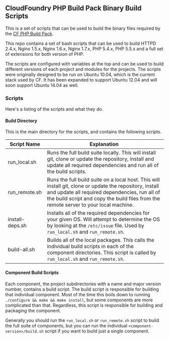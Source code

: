 ## CloudFoundry PHP Build Pack Binary Build Scripts

This is a set of scripts that can be used to build the binary files required by the [CF PHP Build Pack].

This repo contains a set of bash scripts that can be used to build HTTPD 2.4.x, Nginx 1.5.x, Nginx 1.6.x, Nginx 1.7.x, PHP 5.4.x, PHP 5.5.x and a full set of extensions for both version of PHP.  

The scripts are configured with variables at the top and can be used to build different versions of each project and modules for the projects.  The scripts were originally designed to be run on Ubuntu 10.04, which is the current stack used by CF.  It has been expanded to support Ubuntu 12.04 and will soon support Ubuntu 14.04 as well.

### Scripts

Here's a listing of the scripts and what they do.

#### Build Directory

This is the main directory for the scripts, and contains the following scripts.

|   Script Name   |   Explanation                                                 |
| --------------- | --------------------------------------------------------------|
|  run_local.sh    | Runs the full build suite locally.  This will install git, clone or update the repository, install and update all required dependencies and run all of the build scripts. |
|  run_remote.sh   | Runs the full build suite on a local host.  This will install git, clone or update the repository, install and update all required dependencies, run all of the build script and copy the build files from the remote server to your local machine. |
|  install-deps.sh | Installs all of the required dependencies for your given OS.  Will attempt to determine the OS by looking at the `/etc/issue` file.  Used by `run_local.sh` and `run_remote.sh`. |
|  build-all.sh    | Builds all of the local packages.  This calls the individual build scripts in each of the component directories.  This script is called by `run_local.sh` and `run_remote.sh`. |

#### Component Build Scripts

Each component, the project subdirectories with a name and major version number, contains a build script.  The build script is responsible for building that individual component.  Most of the time this boils down to running `./configure && make && make install`, but some components are more complicated than that.  Regardless, this script is responsible for building and packaging the component.

Generally you should run the `run_local.sh` or `run_remote.sh` script to build the full suite of components, but you can run the individual `<component-version>/build.sh` script if you want to build just a single component.

[CF PHP Build Pack]:https://github.com/dmikusa-pivotal/cf-php-build-pack
